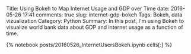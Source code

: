 ﻿Title: Using Bokeh to Map Internet Usage and GDP over Time
date: 2016-05-26 17:41
comments: true
slug: internet-gdp-bokeh
Tags: Bokeh, data vizualization
Category: Python
Summary: In this post, I'm using Bokeh to visualize world bank data about GDP and internet usage as a function of time.

{% notebook posts/20160526_InternetUsersBokeh.ipynb cells[:] %}
